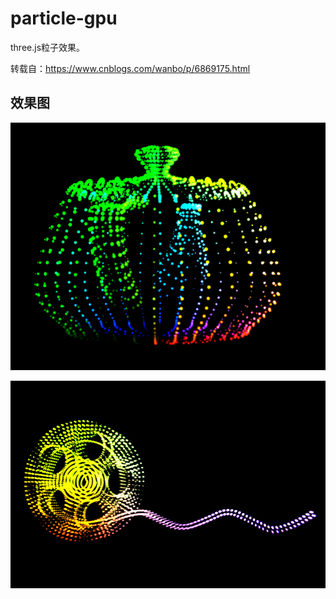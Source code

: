 # particle-gpu

three.js粒子效果。

转载自：https://www.cnblogs.com/wanbo/p/6869175.html

## 效果图

![image](image/chahu.png)

![image](image/chelun.png)